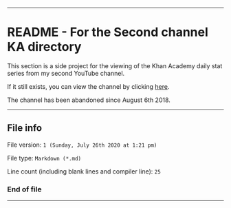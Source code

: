 
***

# README - For the Second channel KA directory

This section is a side project for the viewing of the Khan Academy daily stat series from my second YouTube channel.

If it still exists, you can view the channel by clicking [here](https://www.youtube.com/channel/UCwlABkDDrCX3lnyfsLHCV0g/).

The channel has been abandoned since August 6th 2018.

***

## File info

File version: `1 (Sunday, July 26th 2020 at 1:21 pm)`

File type: `Markdown (*.md)`

Line count (including blank lines and compiler line): `25`

### End of file

***
